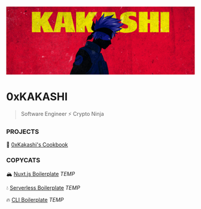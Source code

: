 ![0xKakashi](./0xkakashi-banner.png)

# 0xKAKASHI

> Software Engineer ⚡️ Crypto Ninja

### PROJECTS

🍱 [0xKakashi's Cookbook](https://github.com/0xkakashi/cookbook)

### COPYCATS

🏔 [Nuxt.js Boilerplate](https://github.com/0xkakashi/nuxtjs-boilerplate) _TEMP_

💧 [Serverless Boilerplate](https://github.com/0xkakashi/sls-boilerplate) _TEMP_

🔥 [CLI Boilerplate](https://github.com/0xkakashi/cli-boilerplate) _TEMP_
